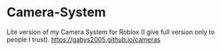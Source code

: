 # Camera-System
Lite version of my Camera System for Roblox (I give full version only to people I trust). https://gabys2005.github.io/cameras
